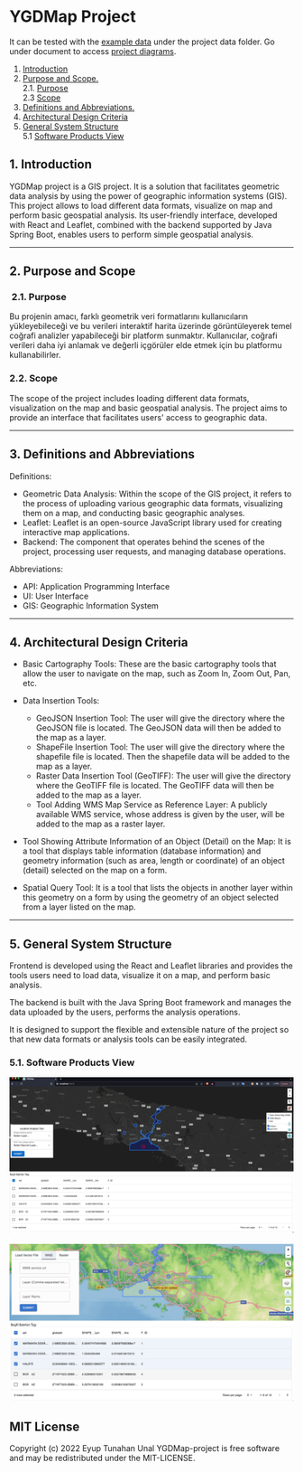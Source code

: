 # YGDMap Project

It can be tested with the [example data](/data) under the project data folder. Go under document to access [project diagrams](/Documents/diagrams/).

1. [Introduction](#intro)
2. [ Purpose and Scope. ](#section2) <br>
   2.1. [Purpose](#section21) <br>
   2.3 [Scope](#section22)
3. [ Definitions and Abbreviations. ](#section3)
4. [ Architectural Design Criteria ](#section4)
5. [ General System Structure ](#section5) <br>
   5.1 [Software Products View](#section51)

<a name="intro"></a>

## 1. Introduction

YGDMap project is a GIS project. It is a solution that facilitates geometric data analysis by using the power of geographic information systems (GIS). This project allows to load different data formats, visualize on map and perform basic geospatial analysis. Its user-friendly interface, developed with React and Leaflet, combined with the backend supported by Java Spring Boot, enables users to perform simple geospatial analysis.

---

<a name="section2"></a>

## 2. Purpose and Scope

<a name="section21"></a>

###  2.1. Purpose

Bu projenin amacı, farklı geometrik veri formatlarını kullanıcıların yükleyebileceği ve bu verileri interaktif harita üzerinde görüntüleyerek temel coğrafi analizler yapabileceği bir platform sunmaktır. Kullanıcılar, coğrafi verileri daha iyi anlamak ve değerli içgörüler elde etmek için bu platformu kullanabilirler.

<a name="section22"></a>

### 2.2. Scope

The scope of the project includes loading different data formats, visualization on the map and basic geospatial analysis. The project aims to provide an interface that facilitates users' access to geographic data.

---

<a name="section3"></a>

## 3. Definitions and Abbreviations

Definitions:

- Geometric Data Analysis: Within the scope of the GIS project, it refers to the process of uploading various geographic data formats, visualizing them on a map, and conducting basic geographic analyses.
- Leaflet: Leaflet is an open-source JavaScript library used for creating interactive map applications.
- Backend: The component that operates behind the scenes of the project, processing user requests, and managing database operations.

Abbreviations:

- API: Application Programming Interface
- UI: User Interface
- GIS: Geographic Information System

---

<a name="section4"></a>

## 4. Architectural Design Criteria

- Basic Cartography Tools: These are the basic cartography tools that allow the user to navigate on the map, such as Zoom In, Zoom Out, Pan, etc.

- Data Insertion Tools:

  - GeoJSON Insertion Tool: The user will give the directory where the GeoJSON file is located. The GeoJSON data will then be added to the map as a layer.
  - ShapeFile Insertion Tool: The user will give the directory where the shapefile file is located. Then the shapefile data will be added to the map as a layer.
  - Raster Data Insertion Tool (GeoTIFF): The user will give the directory where the GeoTIFF file is located. The GeoTIFF data will then be added to the map as a layer.
  - Tool Adding WMS Map Service as Reference Layer: A publicly available WMS service, whose address is given by the user, will be added to the map as a raster layer.

- Tool Showing Attribute Information of an Object (Detail) on the Map: It is a tool that displays table information (database information) and geometry information (such as area, length or coordinate) of an object (detail) selected on the map on a form.

- Spatial Query Tool: It is a tool that lists the objects in another layer within this geometry on a form by using the geometry of an object selected from a layer listed on the map.

---

<a name="section5"></a>

## 5. General System Structure

Frontend is developed using the React and Leaflet libraries and provides the tools users need to load data, visualize it on a map, and perform basic analysis.

The backend is built with the Java Spring Boot framework and manages the data uploaded by the users, performs the analysis operations.

It is designed to support the flexible and extensible nature of the project so that new data formats or analysis tools can be easily integrated.
<a name="section51"></a>

### 5.1. Software Products View

<img src="/Documents/location-analysis.png"/>

<br>
<br>

<img src="/Documents/wms.png"/>

## MIT License

Copyright (c) 2022 Eyup Tunahan Unal
YGDMap-project is free software and may be redistributed under the MIT-LICENSE.
